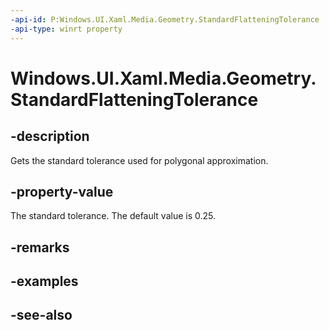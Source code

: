 ```yaml
---
-api-id: P:Windows.UI.Xaml.Media.Geometry.StandardFlatteningTolerance
-api-type: winrt property
---
```


<!-- Property syntax
public double StandardFlatteningTolerance { get; }
-->

# Windows.UI.Xaml.Media.Geometry.StandardFlatteningTolerance

## -description
Gets the standard tolerance used for polygonal approximation.



## -property-value
The standard tolerance. The default value is 0.25.

## -remarks

## -examples

## -see-also
